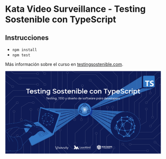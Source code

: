 # Kata Video Surveillance - Testing Sostenible con TypeScript

## Instrucciones
* `npm install`
* `npm test`

Más información sobre el curso en [testingsostenible.com](https://testingsostenible.com).

![Testing Sostenible con TypeScript](cover.png)